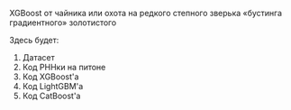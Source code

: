XGBoost от чайника или охота на редкого степного зверька «бустинга градиентного» золотистого

Здесь будет:
1. Датасет
2. Код РННки на питоне
3. Код XGBoost'а
4. Код LightGBM'а
5. Код CatBoost'а
